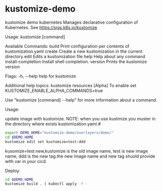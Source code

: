 # kustomize-demo
kustomize  demo kubernetes
Manages declarative configuration of Kubernetes.
See https://sigs.k8s.io/kustomize

Usage:
  kustomize [command]

Available Commands:
  build              Print configuration per contents of kustomization.yaml
  create             Create a new kustomization in the current directory
  edit               Edits a kustomization file
  help               Help about any command
  install-completion Install shell completion.
  version            Prints the kustomize version

Flags:
  -h, --help   help for kustomize

Additional help topics:
  kustomize resources          [Alpha] To enable set KUSTOMIZE_ENABLE_ALPHA_COMMANDS=true

Use "kustomize [command] --help" for more information about a command.


Usage:

update image with kustomize.
NOTE: when you use kustmize you muster in the directory where exists kustomization.yaml.#

```bash
export DEMO_HOME="kustomize-demo/overlayers/demo/"
cd $DEMO_HOME
kustomize edit set kustomize=test:ddd
```
kusomize=test:new,kustomize is the old  image name, test is new image name, ddd is the new tag.the new image name and 
new tag shuold provide with var in your cicd.


Deploy:

```bash
cd $DEMO_HOME
kustomize build . | kubectl apply -f -
```
